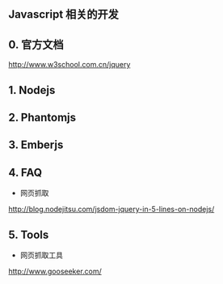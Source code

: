 Javascript 相关的开发
-----------------------

## 0. 官方文档

http://www.w3school.com.cn/jquery

## 1. Nodejs

## 2. Phantomjs

## 3. Emberjs

## 4. FAQ

* 网页抓取

http://blog.nodejitsu.com/jsdom-jquery-in-5-lines-on-nodejs/

## 5. Tools

* 网页抓取工具

http://www.gooseeker.com/